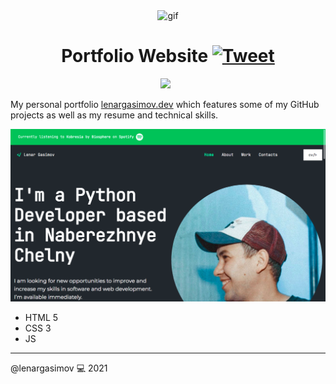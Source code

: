 <p align="center">
<img width="" src="https://media.giphy.com/media/SWoSkN6DxTszqIKEqv/giphy.gif" align="center" alt="gif" />
<h1 align="center">Portfolio Website
    <a href="https://img.shields.io/twitter/url/http/shields.io.svg?style=social)](https://twitter.com/intent/tweet?&url=https://github.com/lenargasimov/lenargasimov.github.io&via=lenargasimov&hashtags=html,css,js,cv,portfolio,developers">
      <img alt="Tweet" src="https://img.shields.io/twitter/url/http/shields.io.svg?style=social" />
    </a>
</h1>
</p>

<p align="center">
    <img src="https://img.shields.io/github/last-commit/lenargasimov/lenargasimov.github.io?style=plastic">
    <img src="https://img.shields.io/github/forks/lenargasimov/lenargasimov.github.io.svg" alt="">
    <img src="https://img.shields.io/github/stars/lenargasimov/lenargasimov.github.io.svg" alt="">
</p>

My personal portfolio [lenargasimov.dev](https://lenargasimov.dev) which features some of my GitHub projects as well as my resume and technical skills.


![](image/screen.png)

- HTML 5
- CSS 3
- JS

---

@lenargasimov 💻 2021